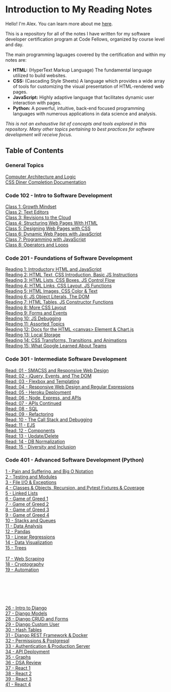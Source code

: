 # Introduction to My Reading Notes

Hello! I'm Alex. You can learn more about me [here](introduction.md).

This is a repository for all of the notes I have written for my software developer certification program at Code Fellows, organized by course level and day.

The main programming laguages covered by the certification and within my notes are:

- **HTML:** (HyperText Markup Language) The fundamental language utilized to build websites.
- **CSS:** (Cascading Style Sheets) A language which provides a wide array of tools for customizing the visual presentation of HTML-rendered web pages.
- **JavaScript:** Highly adaptive language that facilitates dynamic user interaction with pages.
- **Python:** A powerful, intuitive, back-end focused programming languages with numerous applications in data science and analysis.

_This is not an exhaustive list of concepts and tools explored in this repository. Many other topics pertaining to best practices for software development will receive focus._

## Table of Contents

### General Topics

[Computer Architecture and Logic](computer-architecture-logic.md)  
[CSS Diner Completion Documentation](https://imgur.com/mSssECN)  

### Code 102 - Intro to Software Development

[Class 1: Growth Mindset](class-1-readings.md)  
[Class 2: Text Editors](class-2-readings.md)  
[Class 3: Revisions to the Cloud](class-3-readings.md)  
[Class 4: Structuring Web Pages With HTML](class-4-readings.md)  
[Class 5: Designing Web Pages with CSS](class-5-readings.md)  
[Class 6: Dynamic Web Pages with JavaScript](class-6-readings.md)  
[Class 7: Programming with JavaScript](class-7-readings.md)  
[Class 8: Operators and Loops](class-8-readings.md)  

### Code 201 - Foundations of Software Development

[Reading 1: Introductory HTML and JavaScript](201-reading-1.md)  
[Reading 2: HTML Text, CSS Introduction, Basic JS Instructions](201-reading-2.md)  
[Reading 3: HTML Lists, CSS Boxes, JS Control Flow](201-reading-3.md)  
[Reading 4: HTML Links, CSS Layout, JS Functions](201-reading-4.md)  
[Reading 5: HTML Images, CSS Color & Text](201-reading-5.md)  
[Reading 6: JS Object Literals, The DOM](201-reading-6.md)  
[Reading 7: HTML Tables, JS Constructor Functions](201-reading-7.md)  
[Reading 8: More CSS Layout](201-reading-8.md)  
[Reading 9: Forms and Events](201-reading-9.md)  
[Reading 10: JS Debugging](201-reading-10.md)  
[Reading 11: Assorted Topics](201-reading-11.md)  
[Reading 12: Docs for the HTML \<canvas\> Element & Chart.js](201-reading-12.md)  
[Reading 13: Local Storage](201-reading-13.md)  
[Reading 14: CSS Transforms, Transitions, and Animations](201-reading-14.md)  
[Reading 15: What Google Learned About Teams](201-reading-15.md)  

### Code 301 - Intermediate Software Development

[Read: 01 - SMACSS and Responsive Web Design](301-1.md)  
[Read: 02 - jQuery, Events, and The DOM](301-2.md)  
[Read: 03 - Flexbox and Templating](301-3.md)  
[Read: 04 - Responsive Web Design and Regular Expressions](301-4.md)  
[Read: 05 - Heroku Deployment](301-5.md)  
[Read: 06 - Node, Express, and APIs](301-6.md)  
[Read: 07 - APIs Continued](301-7.md)  
[Read: 08 - SQL](301-8.md)  
[Read: 09 - Refactoring](301-9.md)  
[Read: 10 - The Call Stack and Debugging](301-10.md)  
[Read: 11 - EJS](301-11.md)  
[Read: 12 - Components](301-12.md)  
[Read: 13 - Update/Delete](301-13.md)  
[Read: 14 - DB Normalization](301-14.md)  
[Read: 15 - Diversity and Inclusion](301-15.md)

### Code 401 - Advanced Software Development (Python)

[1 - Pain and Suffering, and Big O Notation](401-1.md)  
[2 - Testing and Modules](401-2.md)  
[3 - File I/O & Exceptions](401-3.md)  
[4 - Classes & Objects, Recursion, and Pytest Fixtures & Coverage](401-4.md)  
[5 - Linked Lists](401-5.md)  
[6 - Game of Greed 1](401-6.md)  
[7 - Game of Greed 2](401-7.md)  
[8 - Game of Greed 3](401-8.md)  
[9 - Game of Greed 4](401-9.md)  
[10 - Stacks and Queues](401-10.md)  
[11 - Data Analysis](401-11.md)  
[12 - Pandas](401-12.md)  
[13 - Linear Regressions](401-13.md)  
[14 - Data Visualization](401-14.md)  
[15 - Trees](401-15.md)  
[](401-16.md)  
[17 - Web Scraping](401-17.md)  
[18 - Cryptography](401-18.md)  
[19 - Automation](401-19.md)  
[](401-20.md)  
[](401-21.md)  
[](401-22.md)  
[](401-23.md)  
[](401-24.md)  
[](401-25.md)  
[26 - Intro to Django](401-26.md)  
[27 - Django Models](401-27.md)  
[28 - Django CRUD and Forms](401-28.md)  
[29 - Django Custom User](401-29.md)  
[30 - Hash Tables](401-30.md)  
[31 - Django REST Framework & Docker](401-31.md)  
[32 - Permissions & Postgresql](401-32.md)  
[33 - Authentication & Production Server](401-33.md)  
[34 - API Deployment](401-34.md)  
[35 - Graphs](401-35.md)  
[36 - DSA Review](401-36.md)  
[37 - React 1](401-37.md)  
[38 - React 2](401-38.md)  
[39 - React 3](401-39.md)  
[41 - React 4](401-40.md)  
[](401-41.md)  
[](401-42.md)  
[](401-43.md)  
[](401-44.md)  
